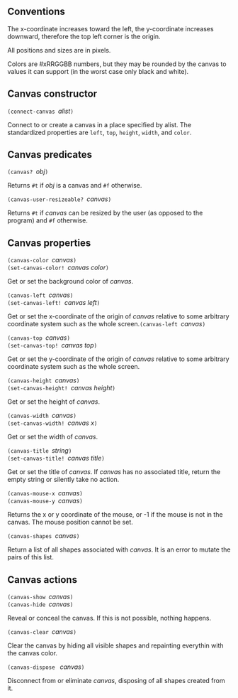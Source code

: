## Conventions

The x-coordinate increases toward the left,
the y-coordinate increases downward,
therefore the top left corner is the origin.

All positions and sizes are in pixels.

Colors are #xRRGGBB numbers,
but they may be rounded by the canvas to values it can support
(in the worst case only black and white).

## Canvas constructor

`(connect-canvas `*alist*`)`

Connect to or create a canvas in a place specified by alist.
The standardized properties are `left`, `top`, `height`, `width`,
and `color`.

## Canvas predicates

`(canvas? `*obj*`)`

Returns `#t` if *obj* is a canvas and `#f` otherwise.

`(canvas-user-resizeable? `*canvas*`)`

Returns `#t` if *canvas* can be resized by the user
(as opposed to the program) and `#f` otherwise.

## Canvas properties

`(canvas-color `*canvas*`)`  
`(set-canvas-color! `*canvas color*`)`

Get or set the background color of *canvas*.  

`(canvas-left `*canvas*`)`  
`(set-canvas-left! `*canvas left*`)`

Get or set the x-coordinate of the origin of *canvas*
relative to some arbitrary coordinate system such as the whole screen.`(canvas-left `*canvas*`)`  

`(canvas-top `*canvas*`)`  
`(set-canvas-top! `*canvas top*`)`

Get or set the y-coordinate of the origin of *canvas*
relative to some arbitrary coordinate system such as the whole screen.

`(canvas-height `*canvas*`)`  
`(set-canvas-height! `*canvas height*`)`

Get or set the height of *canvas*.

`(canvas-width `*canvas*`)`  
`(set-canvas-width! `*canvas x*`)`

Get or set the width of *canvas*.

`(canvas-title `*string*`)`  
`(set-canvas-title! `*canvas title*`)`

Get or set the title of *canvas*.
If *canvas* has no associated title,
return the empty string or silently take no action.

`(canvas-mouse-x `*canvas*`)`  
`(canvas-mouse-y `*canvas*`)`

Returns the x or y coordinate of the mouse,
or -1 if the mouse is not in the canvas.
The mouse position cannot be set.

`(canvas-shapes `*canvas*`)`

Return a list of all shapes associated with *canvas*.
It is an error to mutate the pairs of this list.

## Canvas actions

`(canvas-show `*canvas*`)`  
`(canvas-hide `*canvas*`)`

Reveal or conceal the canvas.  If this is not possible, nothing happens.

`(canvas-clear `*canvas*`)`

Clear the canvas by hiding all visible shapes
and repainting everythin with the canvas color.

`(canvas-dispose ` *canvas*`)`

Disconnect from or eliminate *canvas*,
disposing of all shapes created from it.


